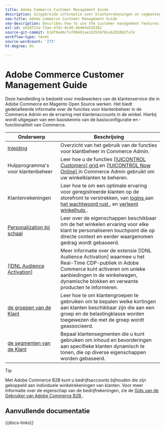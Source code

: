 ```yaml
---
title: Adobe Commerce Customer Management Guide
description: Uitgebreide informatie over klantenrekeningen en segmenten voor Adobe Commerce en de beheerders van de Magento Open Source, met inbegrip van configuratie.
seo-title: Adobe Commerce Customer Management Guide
seo-description: Describes how to use the customer management features in Adobe Commerce or Magento Open Source.
exl-id: ad10713a-f3ae-47dc-8c48-ab464a52b362
source-git-commit: 61df9a4bcfaf09491ae2d353478ceb281082fa74
workflow-type: tm+mt
source-wordcount: '273'
ht-degree: 0%

---
```



# Adobe Commerce Customer Management Guide

Deze handleiding is bedoeld voor medewerkers van de klantenservice die in Adobe Commerce en Magento Open Source werken. Het biedt gedetailleerde informatie over de functies voor klantenbeheer in de Commerce Admin en de ervaring met klantenaccounts in de winkel. Hierbij wordt uitgegaan van een basiskennis van de basisconfiguratie en -functionaliteit van Commerce.

| Onderwerp | Beschrijving |
| ------- | ----------- |
| [ Inleiding ](customers-introduction.md) | Overzicht van het gebruik van de functies voor klantbeheer in Commerce Admin. |
| Hulpprogramma&#39;s voor klantenbeheer | Leer hoe u de functies [[!UICONTROL Customers] grid ](customers-all.md) en [[!UICONTROL Now Online] ](now-online.md) in Commerce Admin gebruikt om uw winkelklanten te beheren. |
| Klantenrekeningen | Leer hoe te om een optimale ervaring voor geregistreerde klanten op de storefront te verstrekken, van [ logins ](login-landing-page.md) aan [ het wachtwoord rust ](password-reset.md), en [ verleent winkelhulp ](login-as-customer.md). |
| [ Personalization bij schaal ](personalize-scale.md) | Leer over de eigenschappen beschikbaar om de het winkelen ervaring voor elke klant te personaliseren touchpoint die op directe context en eerder waargenomen gedrag wordt gebaseerd. |
| [[!DNL Audience Activation]](audience-activation.md) | Meer informatie over de extensie [!DNL Audience Activation] waarmee u het Real-Time CDP-publiek in Adobe Commerce kunt activeren om unieke aanbiedingen in de winkelwagen, dynamische blokken en verwante producten te informeren. |
| [ de groepen van de Klant ](customer-groups.md) | Leer hoe te om klantengroepen te gebruiken om te bepalen welke kortingen aan klanten beschikbaar zijn die aan een groep en de belastingklasse worden toegewezen die met de groep wordt geassocieerd. |
| [ de segmenten van de Klant ](customer-segments.md) | Bepaal klantensegmenten die u kunt gebruiken om inhoud en bevorderingen aan specifieke klanten dynamisch te tonen, die op diverse eigenschappen worden gebaseerd. |

>[!TIP]
>
>Met Adobe Commerce B2B kunt u bedrijfsaccounts bijhouden die zijn gekoppeld aan individuele winkelrekeningen van klanten. Voor meer informatie over de eigenschap van de bedrijfrekeningen, zie de [ Gids van de Gebruiker van Adobe Commerce B2B ](../b2b/account-companies.md).

## Aanvullende documentatie

{{docs-links}}
